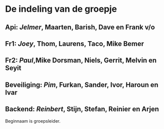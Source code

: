 # De indeling van de groepje

## Api: _Jelmer_, Maarten, Barish, Dave en Frank v/o

## Fr1: _Joey_, Thom, Laurens, Taco, Mike Bemer

## Fr2: _Paul_,Mike Dorsman, Niels, Gerrit, Melvin en Seyit

## Beveiliging: _Pim_, Furkan, Sander, Ivor, Haroun en Ivar

## Backend: _Reinbert_, Stijn, Stefan, Reinier en Arjen

Beginnaam is groepsleider.


